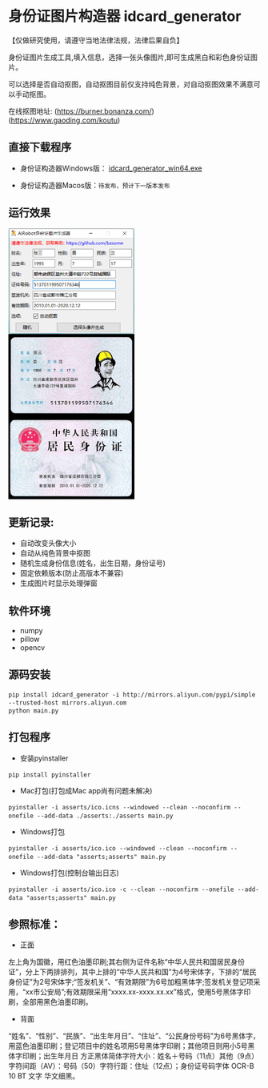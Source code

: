 # 身份证图片构造器 idcard_generator

【仅做研究使用，请遵守当地法律法规，法律后果自负】

身份证图片生成工具,填入信息，选择一张头像图片,即可生成黑白和彩色身份证图片。

可以选择是否自动抠图，自动抠图目前仅支持纯色背景，对自动抠图效果不满意可以手动抠图。

在线抠图地址: (https://burner.bonanza.com/) (https://www.gaoding.com/koutu)

## 直接下载程序

- 身份证构造器Windows版： [idcard_generator_win64.exe](https://github.com/bzsome/idcard_generator/releases/download/v1.1.0/idcard_generator_win64_1.1.0.exe)

- 身份证构造器Macos版：`待发布，预计下一版本发布`

## 运行效果

<img src="./docs/images/example_01.png" width="50%" height="50%" alt="程序运行图" align="center" />

<img src="./docs/images/result_color.png" width="50%" height="50%" alt="生成结果图" align="center" />

## 更新记录:

- 自动改变头像大小
- 自动从纯色背景中抠图
- 随机生成身份信息(姓名，出生日期，身份证号)
- 固定依赖版本(防止高版本不兼容)
- 生成图片时显示处理弹窗

## 软件环境

- numpy
- pillow
- opencv

## 源码安装

```
pip install idcard_generator -i http://mirrors.aliyun.com/pypi/simple --trusted-host mirrors.aliyun.com
python main.py
```

## 打包程序

- 安装pyinstaller

`pip install pyinstaller`

- Mac打包(打包成Mac app尚有问题未解决)

`pyinstaller -i asserts/ico.icns --windowed --clean --noconfirm --onefile --add-data ./asserts:./asserts main.py`

- Windows打包

`pyinstaller -i asserts/ico.ico --windowed --clean --noconfirm --onefile --add-data "asserts;asserts" main.py`

- Windows打包(控制台输出日志)

`pyinstaller -i asserts/ico.ico -c --clean --noconfirm --onefile --add-data "asserts;asserts" main.py`

## 参照标准：

- 正面

左上角为国徽，用红色油墨印刷;其右侧为证件名称“中华人民共和国居民身份证”，分上下两排排列，其中上排的“中华人民共和国”为4号宋体字，下排的“居民身份证”为2号宋体字;“签发机关”、“有效期限”为6号加粗黑体字;签发机关登记项采用，“xx市公安局”;有效期限采用“xxxx.xx-xxxx.xx.xx”格式，使用5号黑体字印刷，全部用黑色油墨印刷。

- 背面

“姓名”、“性别”、“民族”、“出生年月日”、“住址”、“公民身份号码”为6号黑体字，用蓝色油墨印刷；登记项目中的姓名项用5号黑体字印刷；其他项目则用小5号黑体字印刷；出生年月日
方正黑体简体字符大小：姓名＋号码（11点）其他（9点）字符间距（AV）：号码（50）字符行距：住址（12点）；身份证号码字体 OCR-B 10 BT 文字 华文细黑。

